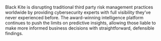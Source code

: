 Black Kite is disrupting traditional third party risk management practices worldwide by providing cybersecurity experts with full visibility they’ve never experienced before. The award-winning intelligence platform continues to push the limits on predictive insights, allowing those liable to make more informed business decisions with straightforward, defensible findings.
